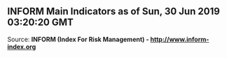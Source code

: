 ## INFORM Main Indicators as of Sun, 30 Jun 2019 03:20:20 GMT

Source: **INFORM (Index For Risk Management) - http://www.inform-index.org**